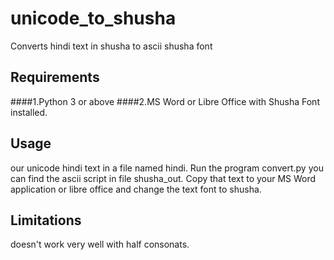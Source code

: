 unicode_to_shusha
=================

Converts hindi text in shusha to ascii shusha font

Requirements
-------------
####1.Python 3 or above
####2.MS Word or Libre Office with Shusha Font installed.


Usage
------
our unicode hindi text in a file named hindi. Run the program convert.py you can find the ascii script in file shusha_out. Copy that text to your MS Word application or libre office and change the text font to shusha.

Limitations
----------
doesn't work very well with half consonats.
